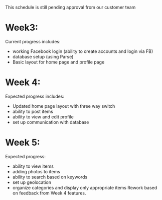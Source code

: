 This schedule is still pending approval from our customer team


# Week3: 

Current progress includes: 
  - working Facebook  login (ability to create accounts and login via FB)
  - database setup (using Parse)
  - Basic layout for home page and profile page
  

# Week 4:

Expected progress includes:
  - Updated home page layout with three way switch
  - ability to post items
  - ability to view and edit profile
  - set up communication with database
  
# Week 5:

Expected progress:
  - ability to view items 
  - adding photos to items
  - ability to search based on keywords
  - set up geolocation
  - organize categories and display only appropriate items
  Rework based on feedback from Week 4 features.
  

